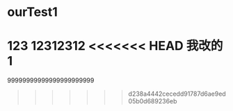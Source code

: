 # ourTest1
123
12312312
<<<<<<< HEAD
我改的1
=======

99999999999999999999999
>>>>>>> d238a4442cecedd91787d6ae9ed05b0d689236eb
